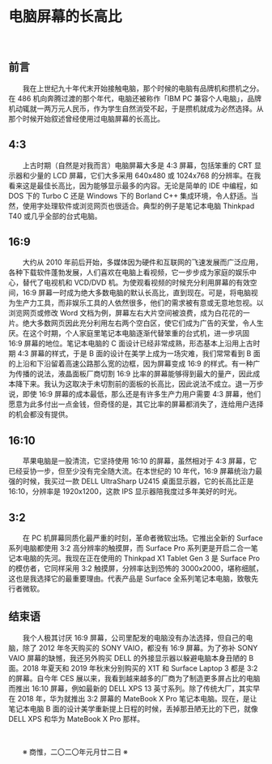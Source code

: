 # 电脑屏幕的长高比

&emsp;&emsp;

## 前言

&emsp;&emsp;我在上世纪九十年代末开始接触电脑，那个时候的电脑有品牌机和攒机之分。在 486 机向奔腾过渡的那个年代，电脑还被称作「IBM PC 兼容个人电脑」，品牌机动辄就一两万元人民币，作为学生自然消受不起，于是攒机就成为必然选择。从那个时候开始叙述曾经使用过电脑屏幕的长高比。

## 4:3

&emsp;&emsp;上古时期（自然是对我而言）电脑屏幕大多是 4:3 屏幕，包括笨重的 CRT 显示器和少量的 LCD 屏幕，它们大多采用 640x480 或 1024x768 的分辨率。在我看来这是最佳长高比，因为能够显示最多的内容。无论是简单的 IDE 中编程，如 DOS 下的 Turbo C 还是 Windows 下的 Borland C++ 集成环境，令人舒适。当然，使用字处理软件或浏览网页也很适合。典型的例子是笔记本电脑 Thinkpad T40 或几乎全部的台式电脑。

## 16:9

&emsp;&emsp;大约从 2010 年前后开始，多媒体因为硬件和互联网的飞速发展而广泛应用，各种下载软件蓬勃发展，人们喜欢在电脑上看视频，它一步步成为家庭的娱乐中心，替代了电视机和 VCD/DVD 机。为使观看视频的时候充分利用屏幕的有效空间，16:9 屏幕一时成为绝大多数电脑的默认长高比，直到现在。可是，将电脑视为生产力工具，而非娱乐工具的人依然很多，他们的需求被有意或无意地忽视。以浏览网页或修改 Word 文档为例，屏幕左右大片空间被浪费，成为白花花的一片。绝大多数网页因此充分利用左右两个空白区，使它们成为广告的天堂，令人生厌。在这个时期，个人家庭里笔记本电脑逐渐代替笨重的台式机，进一步巩固 16:9 屏幕的地位。笔记本电脑的 C 面设计已经非常成熟，形态基本上沿用上古时期 4:3 屏幕的样式，于是 B 面的设计在美学上成为一场灾难，我们常常看到 B 面的上沿和下沿留着高速公路那么宽的边框，因为屏幕变成 16:9 的样式。有一种广为传播的说法，液晶面板厂商切割 16:9 比率的屏幕能够得到最大的量产，因此成本降下来。我认为这取决于未切割前的面板的长高比，因此说法不成立。退一万步说，即使 16:9 屏幕的成本最低，那么还是有许多生产力用户需要 4:3 屏幕，他们愿意为此多付出一点金钱，但奇怪的是，其它比率的屏幕都消失了，连给用户选择的机会都没有提供。

## 16:10

&emsp;&emsp;苹果电脑是一股清流，它坚持使用 16:10 的屏幕，虽然相对于 4:3 屏幕，它已经妥协一步，但至少没有完全随大流。在本世纪的 10 年代，16:9 屏幕统治力最强的时候，我买过一款 DELL UltraSharp U2415 桌面显示器，它的长高比正是 16:10，分辨率是 1920x1200，这款 IPS 显示器陪我度过多年美好的时光。

## 3:2

&emsp;&emsp;在 PC 机屏幕同质化最严重的时刻，革命者微软出场。它推出全新的 Surface 系列电脑都使用 3:2 高分辨率的触摸屏，而 Surface Pro 系列更是开启二合一笔记本电脑的先河。我现在正在使用的 Thinkpad X1 Tablet Gen 3 是 Surface Pro 的模仿者，它同样采用 3:2 触摸屏，分辨率达到恐怖的 3000x2000，堪称细腻，这也是我选择它的最重要理由。代表产品是 Surface 全系列笔记本电脑，致敬先行者微软。

## 结束语

&emsp;&emsp;我个人极其讨厌 16:9 屏幕，公司里配发的电脑没有办法选择，但自己的电脑，除了 2012 年冬天购买的 SONY VAIO，都没有 16:9 屏幕。为了弥补 SONY VAIO 屏幕的缺憾，我还另外购买 DELL 的外接显示器以躲避电脑本身丑陋的 B 面。2018 年夏天和 2019 年秋末分别购买的 X1T 和 Surface Laptop 3 都是 3:2 的屏幕。自今年 CES 展以来，我看到越来越多的厂商为了制造更多屏占比的电脑而推出 16:10 屏幕，例如最新的 DELL XPS 13 英寸系列。除了传统大厂，其实早在 2018 年，华为就推出 3:2 屏幕的 MateBook X Pro 笔记本电脑。现在，是让笔记本电脑 B 面的设计美学重新提上日程的时候，丢掉那丑陋无比的下巴，就像 DELL XPS 和华为 MateBook X Pro 那样。

&emsp;&emsp;

&emsp;&emsp;※ 商惟，二〇二〇年元月廿二日 ※